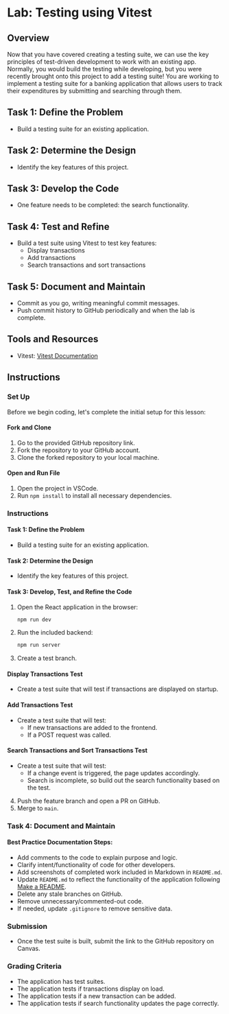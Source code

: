# Lab: Testing using Vitest

## Overview
Now that you have covered creating a testing suite, we can use the key principles of test-driven development to work with an existing app. Normally, you would build the testing while developing, but you were recently brought onto this project to add a testing suite! You are working to implement a testing suite for a banking application that allows users to track their expenditures by submitting and searching through them.

## Task 1: Define the Problem
- Build a testing suite for an existing application.

## Task 2: Determine the Design
- Identify the key features of this project.

## Task 3: Develop the Code
- One feature needs to be completed: the search functionality.

## Task 4: Test and Refine
- Build a test suite using Vitest to test key features:
  - Display transactions
  - Add transactions
  - Search transactions and sort transactions

## Task 5: Document and Maintain
- Commit as you go, writing meaningful commit messages.
- Push commit history to GitHub periodically and when the lab is complete.

## Tools and Resources
- Vitest: [Vitest Documentation](https://vitest.dev/guide/)

## Instructions

### Set Up
Before we begin coding, let's complete the initial setup for this lesson:

#### Fork and Clone
1. Go to the provided GitHub repository link.
2. Fork the repository to your GitHub account.
3. Clone the forked repository to your local machine.

#### Open and Run File
1. Open the project in VSCode.
2. Run `npm install` to install all necessary dependencies.

### Instructions
#### Task 1: Define the Problem
- Build a testing suite for an existing application.

#### Task 2: Determine the Design
- Identify the key features of this project.

#### Task 3: Develop, Test, and Refine the Code

1. Open the React application in the browser:
   ```sh
   npm run dev
   ```
2. Run the included backend:
   ```sh
   npm run server
   ```
3. Create a test branch.

#### Display Transactions Test
- Create a test suite that will test if transactions are displayed on startup.

#### Add Transactions Test
- Create a test suite that will test:
  - If new transactions are added to the frontend.
  - If a POST request was called.

#### Search Transactions and Sort Transactions Test
- Create a test suite that will test:
  - If a change event is triggered, the page updates accordingly.
  - Search is incomplete, so build out the search functionality based on the test.

4. Push the feature branch and open a PR on GitHub.
5. Merge to `main`.

### Task 4: Document and Maintain
#### Best Practice Documentation Steps:
- Add comments to the code to explain purpose and logic.
- Clarify intent/functionality of code for other developers.
- Add screenshots of completed work included in Markdown in `README.md`.
- Update `README.md` to reflect the functionality of the application following [Make a README](https://makeareadme.com).
- Delete any stale branches on GitHub.
- Remove unnecessary/commented-out code.
- If needed, update `.gitignore` to remove sensitive data.

### Submission
- Once the test suite is built, submit the link to the GitHub repository on Canvas.

### Grading Criteria
- The application has test suites.
- The application tests if transactions display on load.
- The application tests if a new transaction can be added.
- The application tests if search functionality updates the page correctly.

